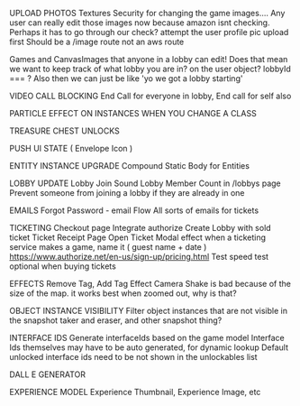 UPLOAD PHOTOS
  Textures
    Security for changing the game images.... Any user can really edit those images now because amazon isnt checking. Perhaps it has to go through our check?
    attempt the user profile pic upload first
    Should be a /image route not an aws route

Games and CanvasImages that anyone in a lobby can edit!
  Does that mean we want to keep track of what lobby you are in? on the user object? lobbyId === ? Also then we can just be like 'yo we got a lobby starting'

VIDEO CALL BLOCKING
  End Call for everyone in lobby, End call for self also

PARTICLE EFFECT ON INSTANCES WHEN YOU CHANGE A CLASS

TREASURE CHEST UNLOCKS

PUSH UI STATE ( Envelope Icon )

ENTITY INSTANCE UPGRADE
  Compound Static Body for Entities

LOBBY UPDATE
  Lobby Join Sound
  Lobby Member Count in /lobbys page
  Prevent someone from joining a lobby if they are already in one

EMAILS
  Forgot Password - email Flow
  All sorts of emails for tickets

TICKETING
  Checkout page
    Integrate authorize
    Create Lobby with sold ticket
  Ticket Receipt Page
  Open Ticket Modal effect
  when a ticketing service makes a game, name it ( guest name + date )
  https://www.authorize.net/en-us/sign-up/pricing.html
  Test speed test optional when buying tickets 

EFFECTS 
  Remove Tag, Add Tag Effect
  Camera Shake is bad because of the size of the map. it works best when zoomed out, why is that?

OBJECT INSTANCE VISIBILITY
  Filter object instances that are not visible in the snapshot taker and eraser, and other snapshot thing?

INTERFACE IDS
  Generate interfaceIds based on the game model
  Interface Ids themselves may have to be auto generated, for dynamic lookup
  Default unlocked interface ids need to be not shown in the unlockables list

DALL E GENERATOR

EXPERIENCE MODEL
  Experience Thumbnail, Experience Image, etc

